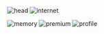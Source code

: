 


![head](https://github.com/msvxdlss/nightmares/assets/170455347/af27e77b-7834-4785-9544-f4db7582d6ae) ![internet](https://github.com/msvxdlss/nightmares/assets/170455347/18d66689-5018-421d-b0e6-df9245bdb373)

![memory](https://github.com/msvxdlss/nightmares/assets/170455347/c3d8f6d7-a5a7-4c80-a68e-5660d1b1aa6c)
![premium](https://github.com/msvxdlss/nightmares/assets/170455347/e20d19d1-b278-4784-b0dd-8560c75316fb)
![profile](https://github.com/msvxdlss/nightmares/assets/170455347/f89044bc-d843-4d60-93f3-e22a2fdb65ba)
